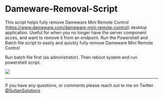 # Dameware-Removal-Script

This script helps fully remove Dameware Mini Remote Control (https://www.dameware.com/dameware-mini-remote-control)
 desktop application. Useful for when you no longer have the server component acces, and want to remove it from an endpoint. Run the Powershell and Batch file script to easily and quickly fully remove Dameware Mini Remote Control 
 
 
Run batch file first (as administrator). Then reboot system and run powershell script. 

<img src="https://i.imgur.com/fSWlxHx.png">

---

If you have any questions, or comments please reach out to me on Twitter <a href="https://twitter.com/sultansolutions"> @SultanSolutions </a> 

